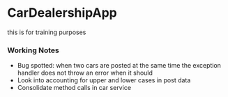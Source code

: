 # CarDealershipApp
this is for training purposes

### Working Notes
- Bug spotted: when two cars are posted at the same time the exception handler does not throw an error when it should
- Look into accounting for upper and lower cases in post data
- Consolidate method calls in car service
